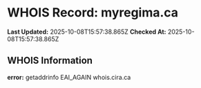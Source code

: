 # WHOIS Record: myregima.ca

**Last Updated:** 2025-10-08T15:57:38.865Z
**Checked At:** 2025-10-08T15:57:38.865Z

## WHOIS Information

**error:** getaddrinfo EAI_AGAIN whois.cira.ca

